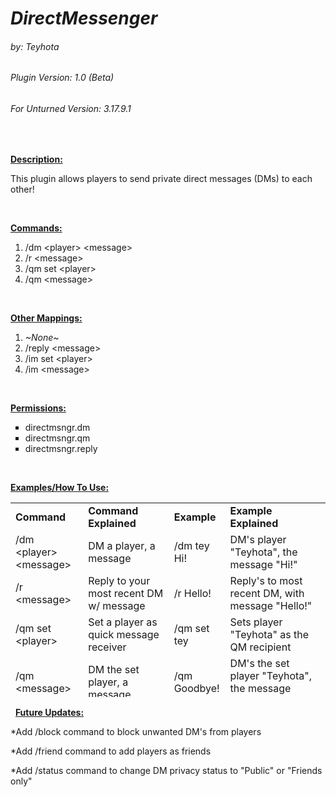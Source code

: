 <h1><em>DirectMessenger</em></h1>
<h6><em>by: Teyhota</em></h6>
<h6><em>Plugin Version: 1.0 (Beta)</em></h6>
<h6><em>For Unturned Version: 3.17.9.1</em></h6>
&nbsp;

<span style="text-decoration: underline"><strong>Description:</strong></span>

This plugin allows players to send private direct messages (DMs) to each other!

&nbsp;

<span style="text-decoration: underline"><strong>Commands:</strong></span>
<ol>
 	<li>/dm &lt;player&gt; &lt;message&gt;</li>
 	<li>/r &lt;message&gt;</li>
 	<li>/qm set &lt;player&gt;</li>
 	<li>/qm &lt;message&gt;</li>
</ol>
&nbsp;

<span style="text-decoration: underline"><strong>Other Mappings:</strong></span>
<ol>
 	<li><em>~None~</em></li>
 	<li>/reply &lt;message&gt;</li>
 	<li>/im set &lt;player&gt;</li>
 	<li>/im &lt;message&gt;</li>
</ol>
&nbsp;

<span style="text-decoration: underline"><strong>Permissions:</strong></span>
<ul style="list-style-type: square">
 	<li>directmsngr.dm</li>
 	<li>directmsngr.qm</li>
 	<li>directmsngr.reply</li>
</ul>
&nbsp;

<strong><span style="text-decoration: underline">Examples/How To Use:</span></strong>
<table style="height: 311px" width="825">
<tbody>
<tr style="height: 20.6875px">
<td style="height: 20.6875px;width: 125.063px"><strong>Command</strong></td>
<td style="height: 20.6875px;width: 215.063px"><strong>Command Explained</strong></td>
<td style="height: 20.6875px;width: 76.0625px"><strong>Example</strong></td>
<td style="height: 20.6875px;width: 272.063px"><strong>Example Explained</strong></td>
</tr>
<tr style="height: 20px">
<td style="height: 20px;width: 125.063px">/dm &lt;player&gt; &lt;message&gt;</td>
<td style="height: 20px;width: 215.063px">DM a player, a message</td>
<td style="height: 20px;width: 76.0625px">/dm tey Hi!</td>
<td style="height: 20px;width: 272.063px">DM's player "Teyhota", the message "Hi!"</td>
</tr>
<tr style="height: 20px">
<td style="height: 20px;width: 125.063px">/r &lt;message&gt;</td>
<td style="height: 20px;width: 215.063px">Reply to your most recent DM w/ message</td>
<td style="height: 20px;width: 76.0625px">/r Hello!</td>
<td style="height: 20px;width: 272.063px">Reply's to most recent DM, with message "Hello!"</td>
</tr>
<tr style="height: 20px">
<td style="height: 20px;width: 125.063px">/qm set &lt;player&gt;</td>
<td style="height: 20px;width: 215.063px">Set a player as quick message receiver</td>
<td style="height: 20px;width: 76.0625px">/qm set tey</td>
<td style="height: 20px;width: 272.063px">Sets player "Teyhota" as the QM recipient</td>
</tr>
<tr style="height: 20px">
<td style="height: 20px;width: 125.063px">/qm &lt;message&gt;</td>
<td style="height: 20px;width: 215.063px">DM the set player, a message</td>
<td style="height: 20px;width: 76.0625px">/qm Goodbye!</td>
<td style="height: 20px;width: 272.063px">DM's the set player "Teyhota", the message "Goodbye!"</td>
</tr>
</tbody>
</table>
&nbsp;

<strong>
<span style="text-decoration: underline">Future Updates:</span></strong>

*Add /block command to block unwanted DM's from players

*Add /friend command to add players as friends

*Add /status command to change DM privacy status to "Public" or "Friends only"

&nbsp;

